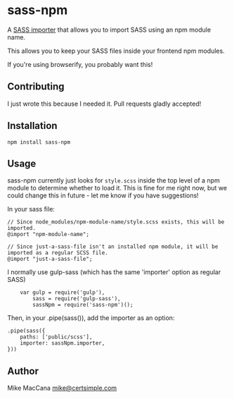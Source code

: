 # sass-npm

A [SASS importer](https://github.com/sass/node-sass#importer--v200---experimental) that allows you to import SASS using an npm module name.

This allows you to keep your SASS files inside your frontend npm modules.

If you're using browserify, you probably want this!

## Contributing

I just wrote this because I needed it. Pull requests gladly accepted!

## Installation

	npm install sass-npm

## Usage

sass-npm currently just looks for `style.scss` inside the top level of a npm module to determine whether to load it. This is fine for me right now, but we could change this in future - let me know if you have suggestions!

In your sass file:

	// Since node_modules/npm-module-name/style.scss exists, this will be imported.
	@import "npm-module-name";

	// Since just-a-sass-file isn't an installed npm module, it will be imported as a regular SCSS file.
	@import "just-a-sass-file";

I normally use gulp-sass (which has the same 'importer' option as regular SASS)

		var gulp = require('gulp'),
			sass = require('gulp-sass'),
			sassNpm = require('sass-npm')();

Then, in your .pipe(sass()), add the importer as an option:

	.pipe(sass({
		paths: ['public/scss'],
		importer: sassNpm.importer,
	}))

## Author

Mike MacCana <mike@certsimple.com>
